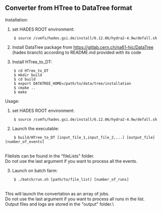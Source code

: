 ## Converter from HTree to DataTree format

Installation:

1. set HADES ROOT environment:
```
	$ source /cvmfs/hades.gsi.de/install/6.12.06/hydra2-4.9w/defall.sh
```
2. Install DataTree package from https://gitlab.cern.ch/na61-hic/DataTree (hades branch) according to README.md provided with its code

3. Install HTree_to_DT:

```
	$ cd HTree_to_DT
	$ mkdir build
	$ cd build
	$ export DATATREE_HOME=/path/to/data/tree/installation
	$ cmake ..
	$ make
```

Usage:

1. set HADES ROOT environment:
```
	$ source /cvmfs/hades.gsi.de/install/6.12.06/hydra2-4.9w/defall.sh
```
2. Launch the executable:

```
	$ build/HTree_to_DT [input_file_1,input_file_2,...] [output_file] [number_of_events]
```
\
	Filelists can be found in the "fileLists" folder.\
	Do not use the last argument if you want to process all the events.

3. Launch on batch farm:

```
	$ ./batch/run.sh [path/to/file_list] [number_of_runs]
```
\
	This will launch the convertation as an array of jobs.\
	Do not use the last argument if you want to process all runs in the list.\
	Output files and logs are stored in the "output" folder.\
	
	
